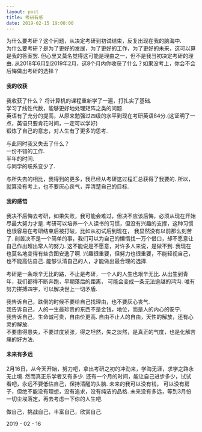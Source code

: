 ```yaml
---
layout: post
title: 考研有感
date: 2019-02-15 19:00:00
---
```


为什么要考研？这个问题，从决定考研到初试结束，反复出现在我的脑海中.  
为什么要考研？是为了更好的发展，为了更好的工作，为了更好的未来，这可以算是我的答案罢. 
但心里又莫名觉得这可能是理由之一，但不是我当初决定考研的理由.
从2018年6月到2019年2月，这8个月内你收获了什么？如果没考上，你会不会后悔做出考研的选择？

#### 我的收获
我收获了什么？
将计算机的课程重新学了一遍，打扎实了基础.  
学习了线性代数，能够更好地处理矩阵之类的问题.  
英语有了充分的提高，从原来勉强过四级的水平到现在考研英语84分.(这证明了一点，英语只要肯花时间，一定可以学好)  
锻炼了自己的意志，对人生有了更多的思考.  

与此同时我又失去了什么？  
一份不错的工作.  
半年的时间.  
与同学的联系变少了.  

与所失去的相比，我得到的更多，我已经从考研这过程汇总获得了我要的. 所以，就算没有考上，也不要灰心丧气，弄清楚自己的目标.

#### 我的感悟
我决不后悔去考研，如果失败，我可能会难过，但决不应该后悔，必须从现在开始尽最大努力才是.
考研可以培养一个人读书的习惯，但没有兴趣的支撑，这种习惯也很容易在考研结束后被打破，比如从初试后到现在，
我显然没有以前那么刻苦了. 刻苦决不是一个简单的事，我们可以为自己的懒惰找一万个借口，却不愿意让自己作出超出常人的努力.
这不能说是不愿意，对许多人来说，是做不到. 我现在也莫名地变得有些贪图安逸了啊.
兴趣很重要，但努力也很重要，不能轻视自己，也不能高估自己. 能够认清自己的人，才能做出最合理的选择.

考研是一条艰辛无比的路，不止是考研，一个人的人生也艰辛无比. 从出生到青年，我们都得不断奔跑，早期落后的距离，
可能会变成一条无法逾越的鸿沟. 唯有努力拼搏四字，可以解决世上一切矛盾. 

我告诉自己，跌倒的时候不要给自己找理由，也不要灰心丧气.  
我告诉自己，人的一生最珍贵的东西不是金钱，地位，而是人的内心的安宁.  
我告诉自己，生命诚可贵，自由价更高. 自由不止人的自由，天性的解放，还有心灵的解放.  
不要患得患失，不要过度紧张，得之坦然，失之淡然，是真正的气度，也是化解苦痛的好方法.  

#### 未来有多远
2月16日，从今天开始，努力吧，拿出考研之初的冲劲来，学海无涯，求学之路永无止境. 然而真正乐学者又有多少.
还有一个月的时间，能让自己进步多少，试试看吧，永远不要低估自己，保持清醒的头脑. 未来的我可以没有钱，
可以没有房子，但绝不能没有理想，没有追求，没有纯洁的品格. 未来没有多远，等到3月份一切尘埃落定，再去考虑一下你的人生吧.

做自己，挑战自己，丰富自己，欣赏自己.

2019 - 02 - 16

